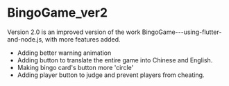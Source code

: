 # BingoGame_ver2

Version 2.0 is an improved version of the work BingoGame---using-flutter-and-node.js, with more features added.
- Adding better warning animation
- Adding button to translate the entire game into Chinese and English.
- Making bingo card's button more 'circle'
- Adding player button to judge and prevent players from cheating.
